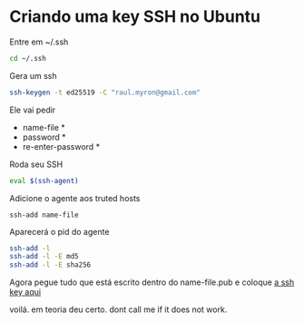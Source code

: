 

# Criando uma key SSH no Ubuntu
Entre em ~/.ssh
```bash
cd ~/.ssh
```
Gera um ssh
```bash
ssh-keygen -t ed25519 -C "raul.myron@gmail.com"
```
Ele vai pedir
* name-file *
* password *
* re-enter-password *

Roda seu SSH
```bash
eval $(ssh-agent)
```

Adicione o agente aos truted hosts
```
ssh-add name-file
```

Aparecerá o pid do agente
```bash
ssh-add -l
ssh-add -l -E md5
ssh-add -l -E sha256
```
Agora pegue tudo que está escrito dentro do name-file.pub e coloque [a ssh key aqui](https://github.com/settings/keys)

voilá. em teoria deu certo. dont call me if it does not work. 
